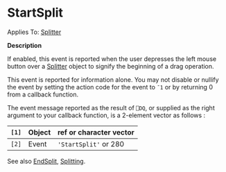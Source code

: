 




<h1 class="heading"><span class="name">StartSplit</span></h1>

Applies To: [Splitter](../a-z/splitter.md)


**Description**


If enabled, this event is reported when the user depresses the left mouse button over a [Splitter](../a-z/splitter.md) object to signify the beginning of a drag operation.


This event is reported for information alone. You may not disable or nullify the event by setting the action code for the event to `¯1` or by returning 0 from a callback function.


The event message reported as the result of `⎕DQ`, or supplied as the right argument to your callback function, is a 2-element vector as follows :


| `[1]` | Object | ref or character vector |
| --- | --- | ---  |
| `[2]` | Event | `'StartSplit'` or 280 |


See also [EndSplit](../a-z/endsplit.md), [Splitting](../a-z/splitting.md).



